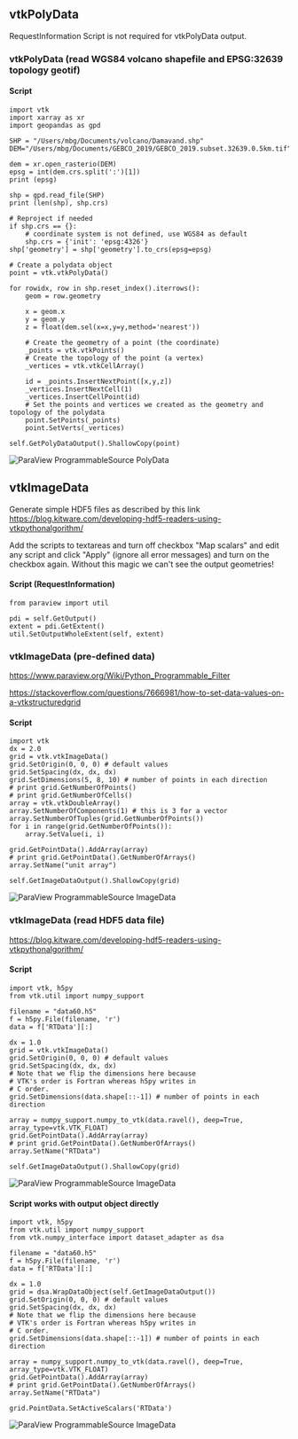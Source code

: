 ## vtkPolyData

RequestInformation Script is not required for vtkPolyData output.

### vtkPolyData (read WGS84 volcano shapefile and EPSG:32639 topology geotif)

#### Script
```
import vtk
import xarray as xr
import geopandas as gpd

SHP = "/Users/mbg/Documents/volcano/Damavand.shp"
DEM="/Users/mbg/Documents/GEBCO_2019/GEBCO_2019.subset.32639.0.5km.tif"

dem = xr.open_rasterio(DEM)
epsg = int(dem.crs.split(':')[1])
print (epsg)

shp = gpd.read_file(SHP)
print (len(shp), shp.crs)

# Reproject if needed
if shp.crs == {}:
    # coordinate system is not defined, use WGS84 as default
    shp.crs = {'init': 'epsg:4326'}
shp['geometry'] = shp['geometry'].to_crs(epsg=epsg)

# Create a polydata object
point = vtk.vtkPolyData()

for rowidx, row in shp.reset_index().iterrows():
    geom = row.geometry

    x = geom.x
    y = geom.y
    z = float(dem.sel(x=x,y=y,method='nearest'))

    # Create the geometry of a point (the coordinate)
    _points = vtk.vtkPoints()
    # Create the topology of the point (a vertex)
    _vertices = vtk.vtkCellArray()
    
    id = _points.InsertNextPoint([x,y,z])
    _vertices.InsertNextCell(1)
    _vertices.InsertCellPoint(id)
    # Set the points and vertices we created as the geometry and topology of the polydata
    point.SetPoints(_points)
    point.SetVerts(_vertices)

self.GetPolyDataOutput().ShallowCopy(point)
```
![ParaView ProgrammableSource PolyData](ParaView_ProgrammableSource_PolyData.jpg)

## vtkImageData

Generate simple HDF5 files as described by this link
https://blog.kitware.com/developing-hdf5-readers-using-vtkpythonalgorithm/

Add the scripts to textareas and turn off checkbox "Map scalars" and edit any script and click "Apply" (ignore all error messages) and turn on the checkbox again. Without this magic we can't see the output geometries!

#### Script (RequestInformation)
```
from paraview import util

pdi = self.GetOutput()
extent = pdi.GetExtent()
util.SetOutputWholeExtent(self, extent)
```

### vtkImageData (pre-defined data)

https://www.paraview.org/Wiki/Python_Programmable_Filter

https://stackoverflow.com/questions/7666981/how-to-set-data-values-on-a-vtkstructuredgrid

#### Script
```
import vtk
dx = 2.0
grid = vtk.vtkImageData()
grid.SetOrigin(0, 0, 0) # default values
grid.SetSpacing(dx, dx, dx)
grid.SetDimensions(5, 8, 10) # number of points in each direction
# print grid.GetNumberOfPoints()
# print grid.GetNumberOfCells()
array = vtk.vtkDoubleArray()
array.SetNumberOfComponents(1) # this is 3 for a vector
array.SetNumberOfTuples(grid.GetNumberOfPoints())
for i in range(grid.GetNumberOfPoints()):
    array.SetValue(i, i)

grid.GetPointData().AddArray(array)
# print grid.GetPointData().GetNumberOfArrays()
array.SetName("unit array")

self.GetImageDataOutput().ShallowCopy(grid)
```

![ParaView ProgrammableSource ImageData](ParaView_ProgrammableSource_ImageData.jpg)

### vtkImageData (read HDF5 data file)

https://blog.kitware.com/developing-hdf5-readers-using-vtkpythonalgorithm/

#### Script
```
import vtk, h5py
from vtk.util import numpy_support

filename = "data60.h5"
f = h5py.File(filename, 'r')
data = f['RTData'][:]

dx = 1.0
grid = vtk.vtkImageData()
grid.SetOrigin(0, 0, 0) # default values
grid.SetSpacing(dx, dx, dx)
# Note that we flip the dimensions here because
# VTK's order is Fortran whereas h5py writes in
# C order.
grid.SetDimensions(data.shape[::-1]) # number of points in each direction

array = numpy_support.numpy_to_vtk(data.ravel(), deep=True, array_type=vtk.VTK_FLOAT) 
grid.GetPointData().AddArray(array)
# print grid.GetPointData().GetNumberOfArrays()
array.SetName("RTData")

self.GetImageDataOutput().ShallowCopy(grid)
```
![ParaView ProgrammableSource ImageData](ParaView_ProgrammableSource_ImageData2.jpg)

#### Script works with output object directly
```
import vtk, h5py
from vtk.util import numpy_support
from vtk.numpy_interface import dataset_adapter as dsa

filename = "data60.h5"
f = h5py.File(filename, 'r')
data = f['RTData'][:]

dx = 1.0
grid = dsa.WrapDataObject(self.GetImageDataOutput())
grid.SetOrigin(0, 0, 0) # default values
grid.SetSpacing(dx, dx, dx)
# Note that we flip the dimensions here because
# VTK's order is Fortran whereas h5py writes in
# C order.
grid.SetDimensions(data.shape[::-1]) # number of points in each direction

array = numpy_support.numpy_to_vtk(data.ravel(), deep=True, array_type=vtk.VTK_FLOAT) 
grid.GetPointData().AddArray(array)
# print grid.GetPointData().GetNumberOfArrays()
array.SetName("RTData")

grid.PointData.SetActiveScalars('RTData')
```
![ParaView ProgrammableSource ImageData](ParaView_ProgrammableSource_ImageData2.jpg)


